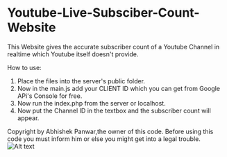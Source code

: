 # Youtube-Live-Subsciber-Count-Website

This Website gives the accurate subscriber count of a Youtube Channel in realtime which Youtube itself doesn't provide.

How to use:
1. Place the files into the server's public folder.
2. Now in the main.js add your CLIENT ID which you can get from Google APi's Console for free.
3. Now run the index.php from the server or localhost.
4. Now put the Channel ID in the textbox and the subscriber count will appear.

Copyright by Abhishek Panwar,the owner of this code. Before using this code you must inform him or else you might get into a legal trouble.
![Alt text](https://raw.githubusercontent.com/panwarabhishek345/Youtube-Live-Subsciber-Count-Website/master/Capture.JPG?raw=true "Screenshot")
